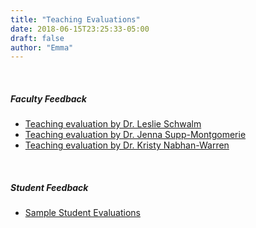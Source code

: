 ```yaml
---
title: "Teaching Evaluations"
date: 2018-06-15T23:25:33-05:00
draft: false
author: "Emma"
---
```


<br>
<h5>Faculty Feedback</h5>

* <a href="../../evals/leslie_schwalm_eval.pdf" target="_blank">Teaching evaluation by Dr. Leslie Schwalm</a>
* <a href="../../evals/jenna_supp_montgomerie_eval.pdf" target="_blank">Teaching evaluation by Dr. Jenna Supp-Montgomerie</a>
* <a href="../../evals/kristy_nabhan_warren_eval.pdf" target="_blank">Teaching evaluation by Dr. Kristy Nabhan-Warren</a>

<br>

<h5>Student Feedback</h5>

* <a href="../../evals/Rifai_Sample Student Evaluations.pdf" target="_blank">Sample Student Evaluations</a>
